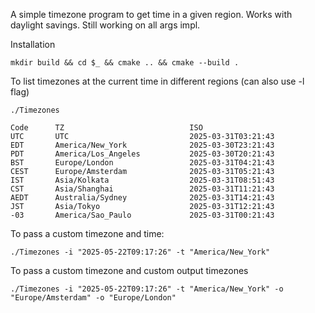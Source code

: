 A simple timezone program to get time in a given region. Works with daylight savings. Still working on all args impl.

Installation

```
mkdir build && cd $_ && cmake .. && cmake --build .
```

To list timezones at the current time in different regions (can also use -l flag)

```
./Timezones
```

```
Code      TZ                            ISO
UTC       UTC                           2025-03-31T03:21:43
EDT       America/New_York              2025-03-30T23:21:43
PDT       America/Los_Angeles           2025-03-30T20:21:43
BST       Europe/London                 2025-03-31T04:21:43
CEST      Europe/Amsterdam              2025-03-31T05:21:43
IST       Asia/Kolkata                  2025-03-31T08:51:43
CST       Asia/Shanghai                 2025-03-31T11:21:43
AEDT      Australia/Sydney              2025-03-31T14:21:43
JST       Asia/Tokyo                    2025-03-31T12:21:43
-03       America/Sao_Paulo             2025-03-31T00:21:43

```

To pass a custom timezone and time:
```
./Timezones -i "2025-05-22T09:17:26" -t "America/New_York"
```

To pass a custom timezone and custom output timezones

```
./Timezones -i "2025-05-22T09:17:26" -t "America/New_York" -o "Europe/Amsterdam" -o "Europe/London" 
```
